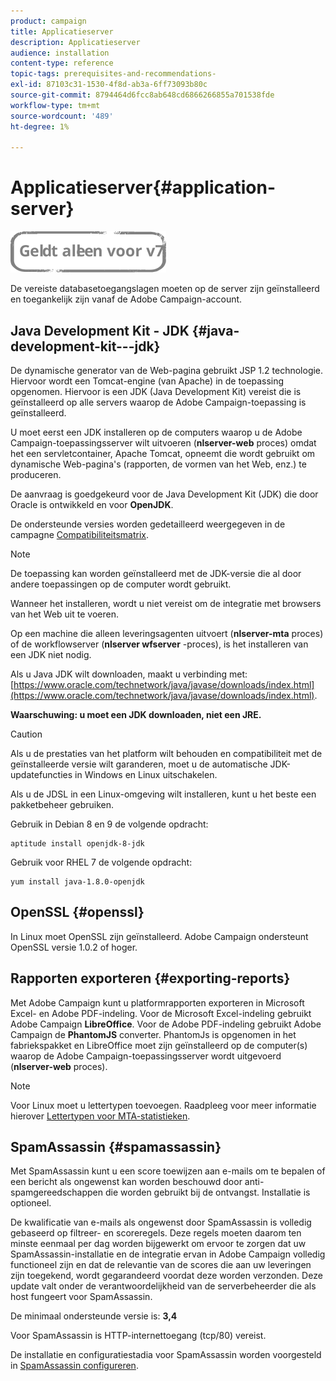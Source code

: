 ```yaml
---
product: campaign
title: Applicatieserver
description: Applicatieserver
audience: installation
content-type: reference
topic-tags: prerequisites-and-recommendations-
exl-id: 87103c31-1530-4f8d-ab3a-6ff73093b80c
source-git-commit: 8794464d6fcc8ab648cd6866266855a701538fde
workflow-type: tm+mt
source-wordcount: '489'
ht-degree: 1%

---
```


# Applicatieserver{#application-server}

![](../../assets/v7-only.svg)

De vereiste databasetoegangslagen moeten op de server zijn geïnstalleerd en toegankelijk zijn vanaf de Adobe Campaign-account.

## Java Development Kit - JDK {#java-development-kit---jdk}

De dynamische generator van de Web-pagina gebruikt JSP 1.2 technologie. Hiervoor wordt een Tomcat-engine (van Apache) in de toepassing opgenomen. Hiervoor is een JDK (Java Development Kit) vereist die is geïnstalleerd op alle servers waarop de Adobe Campaign-toepassing is geïnstalleerd.

U moet eerst een JDK installeren op de computers waarop u de Adobe Campaign-toepassingsserver wilt uitvoeren (**nlserver-web** proces) omdat het een servletcontainer, Apache Tomcat, opneemt die wordt gebruikt om dynamische Web-pagina&#39;s (rapporten, de vormen van het Web, enz.) te produceren.

De aanvraag is goedgekeurd voor de Java Development Kit (JDK) die door Oracle is ontwikkeld en voor **OpenJDK**.

De ondersteunde versies worden gedetailleerd weergegeven in de campagne [Compatibiliteitsmatrix](../../rn/using/compatibility-matrix.md).

>[!NOTE]
>
>De toepassing kan worden geïnstalleerd met de JDK-versie die al door andere toepassingen op de computer wordt gebruikt.
>  
>Wanneer het installeren, wordt u niet vereist om de integratie met browsers van het Web uit te voeren.
>
>Op een machine die alleen leveringsagenten uitvoert (**nlserver-mta** proces) of de workflowserver (**nlserver wfserver** -proces), is het installeren van een JDK niet nodig.

Als u Java JDK wilt downloaden, maakt u verbinding met: [https://www.oracle.com/technetwork/java/javase/downloads/index.html](https://www.oracle.com/technetwork/java/javase/downloads/index.html).

**Waarschuwing: u moet een JDK downloaden, niet een JRE.**

>[!CAUTION]
>
>Als u de prestaties van het platform wilt behouden en compatibiliteit met de geïnstalleerde versie wilt garanderen, moet u de automatische JDK-updatefuncties in Windows en Linux uitschakelen.

Als u de JDSL in een Linux-omgeving wilt installeren, kunt u het beste een pakketbeheer gebruiken.

Gebruik in Debian 8 en 9 de volgende opdracht:

```
aptitude install openjdk-8-jdk
```

Gebruik voor RHEL 7 de volgende opdracht:

```
yum install java-1.8.0-openjdk
```

## OpenSSL {#openssl}

In Linux moet OpenSSL zijn geïnstalleerd. Adobe Campaign ondersteunt OpenSSL versie 1.0.2 of hoger.

## Rapporten exporteren {#exporting-reports}

Met Adobe Campaign kunt u platformrapporten exporteren in Microsoft Excel- en Adobe PDF-indeling. Voor de Microsoft Excel-indeling gebruikt Adobe Campaign **LibreOffice**. Voor de Adobe PDF-indeling gebruikt Adobe Campaign de **PhantomJS** converter. PhantomJs is opgenomen in het fabriekspakket en LibreOffice moet zijn geïnstalleerd op de computer(s) waarop de Adobe Campaign-toepassingsserver wordt uitgevoerd (**nlserver-web** proces).

>[!NOTE]
>
>Voor Linux moet u lettertypen toevoegen. Raadpleeg voor meer informatie hierover [Lettertypen voor MTA-statistieken](../../installation/using/prerequisites-of-campaign-installation-in-linux.md#fonts-for-mta-statistics).

## SpamAssassin {#spamassassin}

Met SpamAssassin kunt u een score toewijzen aan e-mails om te bepalen of een bericht als ongewenst kan worden beschouwd door anti-spamgereedschappen die worden gebruikt bij de ontvangst. Installatie is optioneel.

De kwalificatie van e-mails als ongewenst door SpamAssassin is volledig gebaseerd op filtreer- en scoreregels. Deze regels moeten daarom ten minste eenmaal per dag worden bijgewerkt om ervoor te zorgen dat uw SpamAssassin-installatie en de integratie ervan in Adobe Campaign volledig functioneel zijn en dat de relevantie van de scores die aan uw leveringen zijn toegekend, wordt gegarandeerd voordat deze worden verzonden. Deze update valt onder de verantwoordelijkheid van de serverbeheerder die als host fungeert voor SpamAssassin.

De minimaal ondersteunde versie is: **3,4**

Voor SpamAssassin is HTTP-internettoegang (tcp/80) vereist.

De installatie en configuratiestadia voor SpamAssassin worden voorgesteld in [SpamAssassin configureren](../../installation/using/configuring-spamassassin.md).
